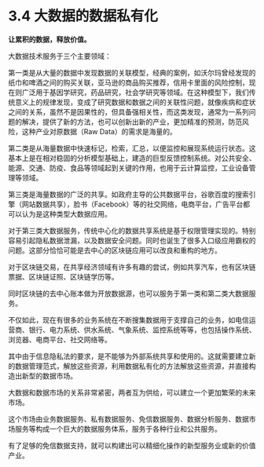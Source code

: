 # 3.4 大数据的数据私有化

**让累积的数据，释放价值。**

大数据技术服务于三个主要领域：

第一类是从大量的数据中发现数据的关联模型，经典的案例，如沃尔玛曾经发现的纸巾和啤酒之间的购买关联，亚马逊的商品购买推荐，信用卡里面的风险控制，现在则广泛用于基因学研究，药品研究，社会学研究等领域。在这种模型下，我们传统意义上的规律发现，变成了研究数据和数据之间的关联性问题，就像疾病和症状之间的关系，虽然不是因果性的，但具备强相关性，而这类发现，通常为一系列问题的解决，提供了新的方法，也可以创新出新的产业，更加精准的预测，防范风险，这种产业对原数据（Raw Data）的需求是海量的。

第二类是从海量数据中快速标记，检索，汇总，以便监控和展现系统运行状态。这基本上是在相对稳固的分析模型基础上，建造的巨型反馈控制系统。对公共安全、能源、交通、防疫、食品等领域起到关键的作用，也用于云计算监控，工业设备管理等领域。

第三类是海量数据的广泛的共享。如政府主导的公共数据平台，谷歌百度的搜索引擎（网站数据共享），脸书（Facebook）等的社交网络，电商平台，广告平台都可以认为是这种类型大数据应用。

对于第三类大数据服务，传统中心化的数据共享系统是基于权限管理实现的。特别容易引起隐私数据泄漏，以及数据安全问题。同时也诞生了很多入口级应用霸权的问题。这部分恰恰可能是去中心的区块链应用可以改良和重构的地方。

对于区块链交易，在共享经济领域有许多有趣的尝试，例如共享汽车，也有区块链票据、区块链证照、区块链学历等。

同时区块链的去中心账本做为开放数据源，也可以服务于第一类和第二类大数据服务。

不仅如此，现在有很多的业务系统在不断搜集数据用于支撑自己的业务，如电信运营商、银行、电力系统、供水系统、气象系统、监控系统等等，也包括操作系统、浏览器、电商平台、社交网络等。

其中由于信息隐私法的要求，是不能够为外部系统共享和使用的。这就需要建立新的数据管理范式，解放这些资源，利用数据私有化的方法解放这些资源，并直接构造出新型的数据市场。

大数据和数据市场的关系非常紧密，两者互为供给，可以建立一个更加繁荣的未来市场。

这个市场由业务数据服务、私有数据服务、免信数据服务、数据分析服务、数据市场服务等构成一个巨大的数据服务体系，服务于各种行业和公共服务。

有了足够的免信数据支持，就可以构建出可以精细化操作的新型服务业或新的价值产业。

